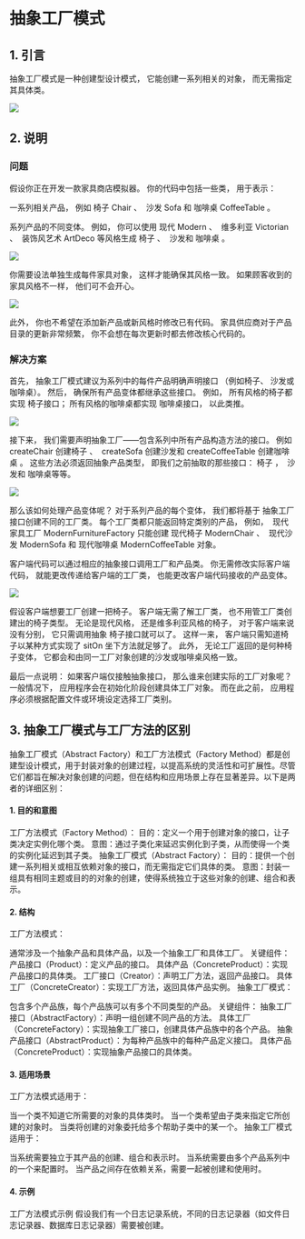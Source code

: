 # 抽象工厂模式

## 1. 引言

抽象工厂模式是一种创建型设计模式， 它能创建一系列相关的对象， 而无需指定其具体类。

![](https://refactoringguru.cn/images/patterns/content/abstract-factory/abstract-factory-zh-2x.png)

## 2. 说明

### 问题

假设你正在开发一款家具商店模拟器。 你的代码中包括一些类， 用于表示：

一系列相关产品， 例如 椅子 Chair 、 ​ 沙发 Sofa 和 咖啡桌 Coffee­Table 。

系列产品的不同变体。 例如， 你可以使用 现代 Modern 、 ​ 维多利亚 Victorian 、 ​ 装饰风艺术 Art­Deco 等风格生成 椅子 、 ​ 沙发和 咖啡桌 。

![](https://refactoringguru.cn/images/patterns/diagrams/abstract-factory/problem-zh-2x.png)

你需要设法单独生成每件家具对象， 这样才能确保其风格一致。 如果顾客收到的家具风格不一样， 他们可不会开心。

![](https://refactoringguru.cn/images/patterns/content/abstract-factory/abstract-factory-comic-1-zh-2x.png)

此外， 你也不希望在添加新产品或新风格时修改已有代码。 家具供应商对于产品目录的更新非常频繁， 你不会想在每次更新时都去修改核心代码的。

### 解决方案

首先， 抽象工厂模式建议为系列中的每件产品明确声明接口 （例如椅子、 沙发或咖啡桌）。 然后， 确保所有产品变体都继承这些接口。 例如， 所有风格的椅子都实现 椅子接口； 所有风格的咖啡桌都实现 咖啡桌接口， 以此类推。

![](https://refactoringguru.cn/images/patterns/diagrams/abstract-factory/solution1-2x.png)

接下来， 我们需要声明抽象工厂——包含系列中所有产品构造方法的接口。 例如 create­Chair 创建椅子 、 ​ create­Sofa 创建沙发和 create­Coffee­Table 创建咖啡桌 。 这些方法必须返回抽象产品类型， 即我们之前抽取的那些接口： ​ 椅子 ， ​ 沙发和 咖啡桌等等。

![](https://refactoringguru.cn/images/patterns/diagrams/abstract-factory/solution2-2x.png)

那么该如何处理产品变体呢？ 对于系列产品的每个变体， 我们都将基于 抽象工厂接口创建不同的工厂类。 每个工厂类都只能返回特定类别的产品， 例如， ​ 现代家具工厂 Modern­Furniture­Factory 只能创建 现代椅子 Modern­Chair 、 ​ 现代沙发 Modern­Sofa 和 现代咖啡桌 Modern­Coffee­Table 对象。

客户端代码可以通过相应的抽象接口调用工厂和产品类。 你无需修改实际客户端代码， 就能更改传递给客户端的工厂类， 也能更改客户端代码接收的产品变体。

![](https://refactoringguru.cn/images/patterns/content/abstract-factory/abstract-factory-comic-2-zh-2x.png)

假设客户端想要工厂创建一把椅子。 客户端无需了解工厂类， 也不用管工厂类创建出的椅子类型。 无论是现代风格， 还是维多利亚风格的椅子， 对于客户端来说没有分别， 它只需调用抽象 椅子接口就可以了。 这样一来， 客户端只需知道椅子以某种方式实现了 sit­On 坐下方法就足够了。 此外， 无论工厂返回的是何种椅子变体， 它都会和由同一工厂对象创建的沙发或咖啡桌风格一致。

最后一点说明： 如果客户端仅接触抽象接口， 那么谁来创建实际的工厂对象呢？ 一般情况下， 应用程序会在初始化阶段创建具体工厂对象。 而在此之前， 应用程序必须根据配置文件或环境设定选择工厂类别。

## 3. 抽象工厂模式与工厂方法的区别

抽象工厂模式（Abstract Factory）和工厂方法模式（Factory Method）都是创建型设计模式，用于封装对象的创建过程，以提高系统的灵活性和可扩展性。尽管它们都旨在解决对象创建的问题，但在结构和应用场景上存在显著差异。以下是两者的详细区别：

#### 1. 目的和意图

工厂方法模式（Factory Method）：
目的：定义一个用于创建对象的接口，让子类决定实例化哪个类。
意图：通过子类化来延迟实例化到子类，从而使得一个类的实例化延迟到其子类。
抽象工厂模式（Abstract Factory）：
目的：提供一个创建一系列相关或相互依赖对象的接口，而无需指定它们具体的类。
意图：封装一组具有相同主题或目的的对象的创建，使得系统独立于这些对象的创建、组合和表示。

#### 2. 结构

工厂方法模式：

通常涉及一个抽象产品和具体产品，以及一个抽象工厂和具体工厂。
关键组件：
产品接口（Product）：定义产品的接口。
具体产品（ConcreteProduct）：实现产品接口的具体类。
工厂接口（Creator）：声明工厂方法，返回产品接口。
具体工厂（ConcreteCreator）：实现工厂方法，返回具体产品实例。
抽象工厂模式：

包含多个产品族，每个产品族可以有多个不同类型的产品。
关键组件：
抽象工厂接口（AbstractFactory）：声明一组创建不同产品的方法。
具体工厂（ConcreteFactory）：实现抽象工厂接口，创建具体产品族中的各个产品。
抽象产品接口（AbstractProduct）：为每种产品族中的每种产品定义接口。
具体产品（ConcreteProduct）：实现抽象产品接口的具体类。

#### 3. 适用场景

工厂方法模式适用于：

当一个类不知道它所需要的对象的具体类时。
当一个类希望由子类来指定它所创建的对象时。
当类将创建的对象委托给多个帮助子类中的某一个。
抽象工厂模式适用于：

当系统需要独立于其产品的创建、组合和表示时。
当系统需要由多个产品系列中的一个来配置时。
当产品之间存在依赖关系，需要一起被创建和使用时。

#### 4. 示例

工厂方法模式示例
假设我们有一个日志记录系统，不同的日志记录器（如文件日志记录器、数据库日志记录器）需要被创建。
